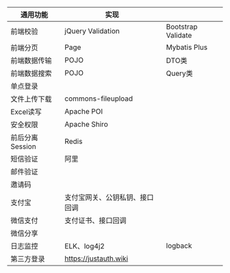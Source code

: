 | 通用功能        | 实现                           |                    |
| --------------- | ------------------------------ | ------------------ |
| 前端校验        | jQuery Validation              | Bootstrap Validate |
| 前端分页        | Page                           | Mybatis Plus       |
| 前端数据传输    | POJO                           | DTO类              |
| 前端数据搜索    | POJO                           | Query类            |
| 单点登录        |                                |                    |
| 文件上传下载    | commons-fileupload             |                    |
| Excel读写       | Apache POI                     |                    |
| 安全权限        | Apache Shiro                   |                    |
| 前后分离Session | Redis                          |                    |
| 短信验证        | 阿里                           |                    |
| 邮件验证        |                                |                    |
| 邀请码          |                                |                    |
| 支付宝          | 支付宝网关、公钥私钥、接口回调 |                    |
| 微信支付        | 支付证书、接口回调             |                    |
| 微信分享        |                                |                    |
| 日志监控        | ELK、log4j2                    | logback            |
| 第三方登录      | https://justauth.wiki          |                    |